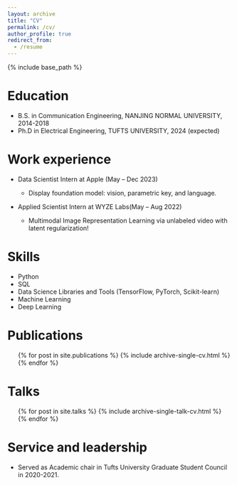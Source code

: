 ```yaml
---
layout: archive
title: "CV"
permalink: /cv/
author_profile: true
redirect_from:
  - /resume
---
```


{% include base_path %}

Education
======
* B.S. in Communication Engineering, NANJING NORMAL UNIVERSITY, 2014-2018
* Ph.D in Electrical Engineering, TUFTS UNIVERSITY, 2024 (expected)

Work experience
======
* Data Scientist Intern at Apple (May – Dec 2023)
  * Display foundation model: vision, parametric key, and language.

* Applied Scientist Intern at WYZE Labs(May – Aug 2022)
  * Multimodal Image Representation Learning via unlabeled video with latent regularization!


Skills
======
* Python
* SQL
* Data Science Libraries and Tools (TensorFlow, PyTorch, Scikit-learn)
* Machine Learning
* Deep Learning

Publications
======
  <ul>{% for post in site.publications %}
    {% include archive-single-cv.html %}
  {% endfor %}</ul>

Talks
======
  <ul>{% for post in site.talks %}
    {% include archive-single-talk-cv.html %}
  {% endfor %}</ul>

Service and leadership
======
* Served as Academic chair in Tufts University Graduate Student Council in 2020-2021.
